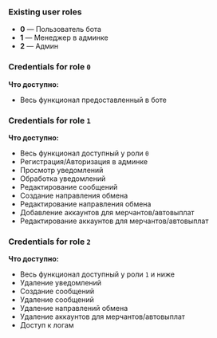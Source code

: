 ### Existing user roles

- **0** — Пользователь бота
- **1** — Менеджер в админке
- **2** — Админ

### Credentials for role `0`

**Что доступно:**

- Весь функционал предоставленный в боте


### Credentials for role `1`

**Что доступно:**

- Весь функционал доступный у роли `0`
- Регистрация/Авторизация в админке
- Просмотр уведомлений
- Обработка уведомлений
- Редактирование сообщений
- Создание направления обмена
- Редактирование направления обмена
- Добавление аккаунтов для мерчантов/автовыплат
- Редактирование аккаунтов для мерчантов/автовыплат

### Credentials for role `2`

**Что доступно:**

- Весь функционал доступный у роли `1` и ниже
- Удаление уведомлений
- Создание сообщений
- Удаление сообщений
- Удаление направлений обмена
- Удаление аккаунтов для мерчантов/автовыплат
- Доступ к логам